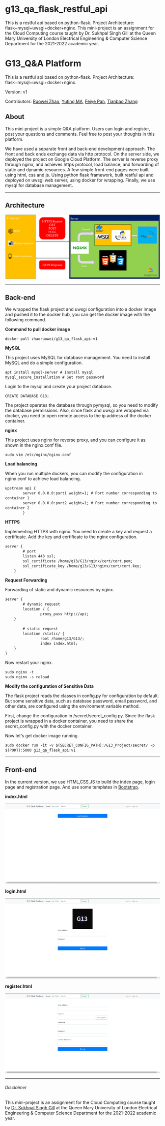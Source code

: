 # g13_qa_flask_restful_api
This is a restful api based on python-flask. Project Architecture: flask+mysql+uwsgi+docker+nginx. This mini-project is an assignment for the Cloud Computing course taught by Dr. Sukhpal Singh Gill at the Queen Mary University of London Electrical Engineering &amp; Computer Science Department for the 2021-2022 academic year.

# G13_Q&A Platform
This is a restful api based on python-flask. Project Architecture: flask+mysql+uwsgi+docker+nginx.

Version: v1

Contributors: 
    [Ruowei Zhao](https://github.com/zhaoruowei),
    [Yuting MA](),
    [Feiye Pan](),
    [Tianbao Zhang]()

## About
This mini project is a simple Q&A platform. Users can login and register, post your questions and comments.
Feel free to post your thoughts in this platform.

We have used a separate front and back-end development approach. The front and back ends exchange data via http protocol. On the server side, we deployed the project on Google Cloud Platform. The server is reverse proxy through nginx, and achieves https protocol, load balance, and forwarding of static and dynamic resources. A few simple front-end pages were built using html, css and js. Using python flask framework, built restful api and deployed on uwsgi web server, using docker for wrapping. Finally, we use mysql for database management.
****
## Architecture
![img.txt](/image/Architecture.png)
****
## Back-end
We wrapped the flask project and uwsgi configuration into a docker image and pushed it to the docker hub, you can get the docker image with the following command.

**Command to pull docker image**
```
docker pull zhaoruowei/g13_qa_flask_api:v1
```
**MySQL**

This project uses MySQL for database management. You need to install MySQL and do a simple configuration.

```
apt install mysql-server # Install mysql
mysql_secure_installation # Set root password
```
Login to the mysql and create your project database.
```
CREATE DATABASE G13;
```
The project operates the database through pymysql, so you need to modify the database permissions.
Also, since flask and uwsgi are wrapped via docker, you need to open remote access to the ip address of the docker container.

**nginx**

This project uses nginx for reverse proxy, and you can configure it as shown in the nginx.conf file.
```
sudo vim /etc/nginx/nginx.conf
```
**Load balancing**

When you run multiple dockers, you can modify the configuration in nginx.conf to achieve load balancing.
```
upstream api {
        server 0.0.0.0:port1 weight=1; # Port number corresponding to container 1
        server 0.0.0.0:port2 weight=1; # Port number corresponding to container 2
        }
```
**HTTPS**

Implementing HTTPS with nginx. You need to create a key and request a certificate. Add the key and certificate to the nginx configuration.
```
server {
        # port
        listen 443 ssl;
        ssl_certificate /home/g13/G13/nginx/cert/cert.pem;
        ssl_certificate_key /home/g13/G13/nginx/cert/cert.key;
    }
```
**Request Forwarding**

Forwarding of static and dynamic resources by nginx.
```
server {
        # dynamic request
        location / {
                proxy_pass http://api;
    }

        # static request
        location /static/ {
                root /home/g13/G13/;
                index index.html;
    }
}
```
Now restart your nginx.
```
sudo nginx -t
sudo nginx -s reload
```

**Modify the configuration of Sensitive Data**

The flask project reads the classes in config.py for configuration by default. But some sensitive data, such as database password, email password, and other data, are configured using the environment variable method.

First, change the configuration in /secret/secret_config.py. Since the flask project is wrapped in a docker container, you need to share the secret_config.py with the docker container.

Now let's get docker image running.
```
sudo docker run -it -v $(SECRET_CONFIG_PATH):/G13_Project/secret/ -p $(PORT):5000 g13_qa_flask_api:v1
```
****
## Front-end
In the current version, we use HTML,CSS,JS to build the index page, login page and registration page. And use some templates in [Bootstrap](https://github.com/twbs).

**index.html**

![img.txt](/image/index.png)

**login.html**

![img.txt](/image/login.png)

**register.html**

![img.txt](/image/register.png)




****

###### Disclaimer 
This mini-project is an assignment for the Cloud Computing course taught by [Dr. Sukhpal Singh Gill](https://github.com/iamssgill) at the Queen Mary University of London Electrical Engineering & Computer Science Department for the 2021-2022 academic year.
